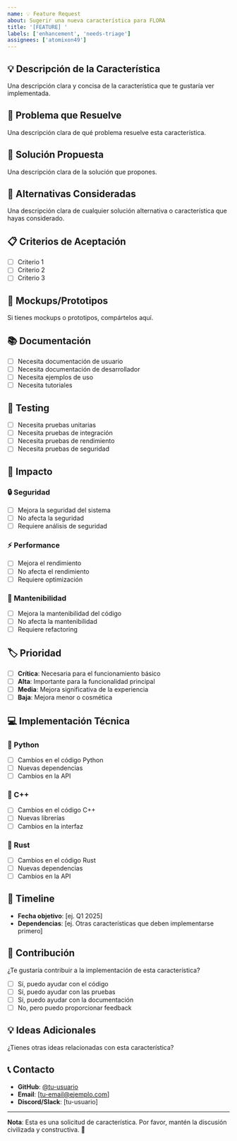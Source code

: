 ```yaml
---
name: 💡 Feature Request
about: Sugerir una nueva característica para FLORA
title: '[FEATURE] '
labels: ['enhancement', 'needs-triage']
assignees: ['atomixon49']
---
```


## 💡 Descripción de la Característica

Una descripción clara y concisa de la característica que te gustaría ver implementada.

## 🎯 Problema que Resuelve

Una descripción clara de qué problema resuelve esta característica.

## 💭 Solución Propuesta

Una descripción clara de la solución que propones.

## 🔄 Alternativas Consideradas

Una descripción clara de cualquier solución alternativa o característica que hayas considerado.

## 📋 Criterios de Aceptación

- [ ] Criterio 1
- [ ] Criterio 2
- [ ] Criterio 3

## 🎨 Mockups/Prototipos

Si tienes mockups o prototipos, compártelos aquí.

## 📚 Documentación

- [ ] Necesita documentación de usuario
- [ ] Necesita documentación de desarrollador
- [ ] Necesita ejemplos de uso
- [ ] Necesita tutoriales

## 🧪 Testing

- [ ] Necesita pruebas unitarias
- [ ] Necesita pruebas de integración
- [ ] Necesita pruebas de rendimiento
- [ ] Necesita pruebas de seguridad

## 🚀 Impacto

### 🔒 Seguridad
- [ ] Mejora la seguridad del sistema
- [ ] No afecta la seguridad
- [ ] Requiere análisis de seguridad

### ⚡ Performance
- [ ] Mejora el rendimiento
- [ ] No afecta el rendimiento
- [ ] Requiere optimización

### 🔧 Mantenibilidad
- [ ] Mejora la mantenibilidad del código
- [ ] No afecta la mantenibilidad
- [ ] Requiere refactoring

## 🏷️ Prioridad

- [ ] **Crítica**: Necesaria para el funcionamiento básico
- [ ] **Alta**: Importante para la funcionalidad principal
- [ ] **Media**: Mejora significativa de la experiencia
- [ ] **Baja**: Mejora menor o cosmética

## 💻 Implementación Técnica

### 🐍 Python
- [ ] Cambios en el código Python
- [ ] Nuevas dependencias
- [ ] Cambios en la API

### 🔧 C++
- [ ] Cambios en el código C++
- [ ] Nuevas librerías
- [ ] Cambios en la interfaz

### 🦀 Rust
- [ ] Cambios en el código Rust
- [ ] Nuevas dependencias
- [ ] Cambios en la API

## 📅 Timeline

- **Fecha objetivo**: [ej. Q1 2025]
- **Dependencias**: [ej. Otras características que deben implementarse primero]

## 🤝 Contribución

¿Te gustaría contribuir a la implementación de esta característica?

- [ ] Sí, puedo ayudar con el código
- [ ] Sí, puedo ayudar con las pruebas
- [ ] Sí, puedo ayudar con la documentación
- [ ] No, pero puedo proporcionar feedback

## 💡 Ideas Adicionales

¿Tienes otras ideas relacionadas con esta característica?

## 📞 Contacto

- **GitHub**: [@tu-usuario](https://github.com/tu-usuario)
- **Email**: [tu-email@ejemplo.com]
- **Discord/Slack**: [tu-usuario]

---

**Nota**: Esta es una solicitud de característica. Por favor, mantén la discusión civilizada y constructiva. 🌸
